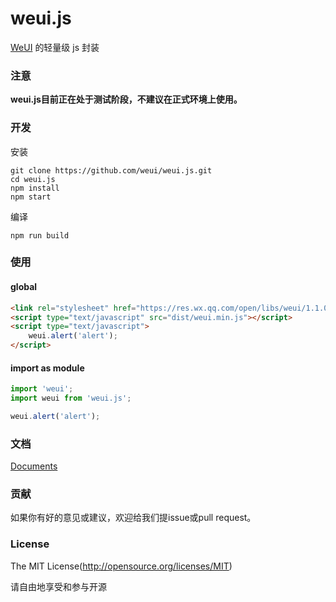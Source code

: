 weui.js
=====

[WeUI](https://github.com/weui/weui.git) 的轻量级 js 封装

### 注意

**weui.js目前正在处于测试阶段，不建议在正式环境上使用。**

### 开发

安装

```shell
git clone https://github.com/weui/weui.js.git
cd weui.js
npm install
npm start
```

编译

```shell
npm run build
```


### 使用

#### global 

```html
<link rel="stylesheet" href="https://res.wx.qq.com/open/libs/weui/1.1.0/weui.min.css">
<script type="text/javascript" src="dist/weui.min.js"></script>
<script type="text/javascript">
    weui.alert('alert');
</script>
```

#### import as module

```javascript
import 'weui';
import weui from 'weui.js';

weui.alert('alert');
```

### 文档

[Documents](https://github.com/weui/weui.js/tree/master/docs/README.md)

### 贡献

如果你有好的意见或建议，欢迎给我们提issue或pull request。

### License
The MIT License(http://opensource.org/licenses/MIT)

请自由地享受和参与开源
